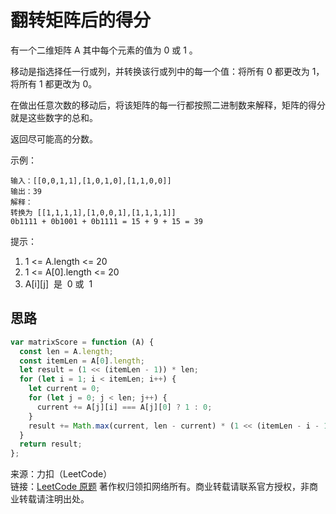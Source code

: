 # 翻转矩阵后的得分

有一个二维矩阵 A 其中每个元素的值为 0 或 1 。

移动是指选择任一行或列，并转换该行或列中的每一个值：将所有 0 都更改为 1，将所有 1 都更改为 0。

在做出任意次数的移动后，将该矩阵的每一行都按照二进制数来解释，矩阵的得分就是这些数字的总和。

返回尽可能高的分数。

示例：

```text
输入：[[0,0,1,1],[1,0,1,0],[1,1,0,0]]
输出：39
解释：
转换为 [[1,1,1,1],[1,0,0,1],[1,1,1,1]]
0b1111 + 0b1001 + 0b1111 = 15 + 9 + 15 = 39
```

提示：

1. 1 <= A.length <= 20
2. 1 <= A[0].length <= 20
3. A[i][j]  是  0 或  1

## 思路

```js
var matrixScore = function (A) {
  const len = A.length;
  const itemLen = A[0].length;
  let result = (1 << (itemLen - 1)) * len;
  for (let i = 1; i < itemLen; i++) {
    let current = 0;
    for (let j = 0; j < len; j++) {
      current += A[j][i] === A[j][0] ? 1 : 0;
    }
    result += Math.max(current, len - current) * (1 << (itemLen - i - 1));
  }
  return result;
};
```

来源：力扣（LeetCode）  
链接：[LeetCode 原题](https://leetcode-cn.com/problems/score-after-flipping-matrix)
著作权归领扣网络所有。商业转载请联系官方授权，非商业转载请注明出处。

